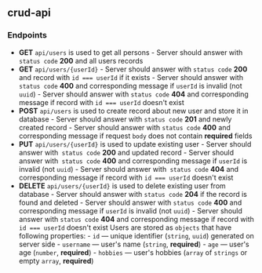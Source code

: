 ## crud-api

### Endpoints

- **GET** `api/users` is used to get all persons - Server should answer with `status code` **200** and all users records
- **GET** `api/users/{userId}` - Server should answer with `status code` **200** and record with `id === userId` if it exists - Server should answer with `status code` **400** and corresponding message if `userId` is invalid (not `uuid`) - Server should answer with `status code` **404** and corresponding message if record with `id === userId` doesn't exist
- **POST** `api/users` is used to create record about new user and store it in database - Server should answer with `status code` **201** and newly created record - Server should answer with `status code` **400** and corresponding message if request `body` does not contain **required** fields
- **PUT** `api/users/{userId}` is used to update existing user - Server should answer with` status code` **200** and updated record - Server should answer with` status code` **400** and corresponding message if `userId` is invalid (not `uuid`) - Server should answer with` status code` **404** and corresponding message if record with `id === userId` doesn't exist
- **DELETE** `api/users/{userId}` is used to delete existing user from database - Server should answer with `status code` **204** if the record is found and deleted - Server should answer with `status code` **400** and corresponding message if `userId` is invalid (not `uuid`) - Server should answer with `status code` **404** and corresponding message if record with `id === userId` doesn't exist
  Users are stored as `objects` that have following properties: - `id` — unique identifier (`string`, `uuid`) generated on server side - `username` — user's name (`string`, **required**) - `age` — user's age (`number`, **required**) - `hobbies` — user's hobbies (`array` of `strings` or empty `array`, **required**)
